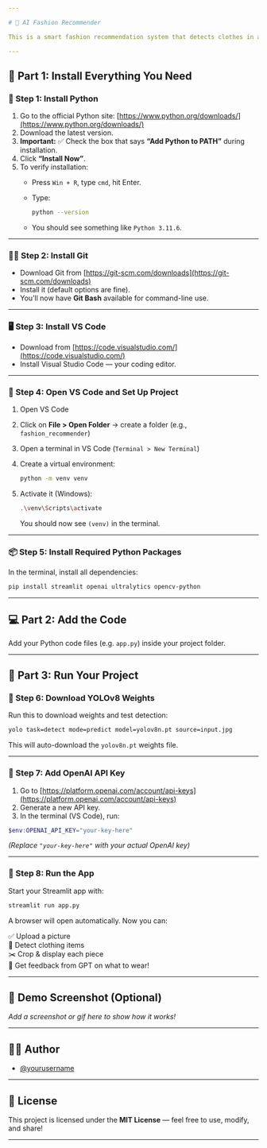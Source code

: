 ```yaml
---

# 👗 AI Fashion Recommender

This is a smart fashion recommendation system that detects clothes in an image using YOLOv8 and gives fashion advice powered by ChatGPT (OpenAI).

---
```


## 🧰 Part 1: Install Everything You Need

### 🐍 Step 1: Install Python

1. Go to the official Python site: [https://www.python.org/downloads/](https://www.python.org/downloads/)
2. Download the latest version.
3. **Important:** ✅ Check the box that says **“Add Python to PATH”** during installation.
4. Click **“Install Now”**.
5. To verify installation:
   - Press `Win + R`, type `cmd`, hit Enter.
   - Type:

     ```bash
     python --version
     ```

   - You should see something like `Python 3.11.6`.

---

### 🧑‍💻 Step 2: Install Git

- Download Git from [https://git-scm.com/downloads](https://git-scm.com/downloads)
- Install it (default options are fine).
- You’ll now have **Git Bash** available for command-line use.

---

### 🖥️ Step 3: Install VS Code

- Download from [https://code.visualstudio.com/](https://code.visualstudio.com/)
- Install Visual Studio Code — your coding editor.

---

### 📁 Step 4: Open VS Code and Set Up Project

1. Open VS Code
2. Click on **File > Open Folder** → create a folder (e.g., `fashion_recommender`)
3. Open a terminal in VS Code (`Terminal > New Terminal`)
4. Create a virtual environment:

   ```bash
   python -m venv venv
   ```

5. Activate it (Windows):

   ```bash
   .\venv\Scripts\activate
   ```

   You should now see `(venv)` in the terminal.

---

### 📦 Step 5: Install Required Python Packages

In the terminal, install all dependencies:

```bash
pip install streamlit openai ultralytics opencv-python
```

---

## 💻 Part 2: Add the Code

Add your Python code files (e.g. `app.py`) inside your project folder.

---

## 🚀 Part 3: Run Your Project

### 🎯 Step 6: Download YOLOv8 Weights

Run this to download weights and test detection:

```bash
yolo task=detect mode=predict model=yolov8n.pt source=input.jpg
```

This will auto-download the `yolov8n.pt` weights file.

---

### 🔑 Step 7: Add OpenAI API Key

1. Go to [https://platform.openai.com/account/api-keys](https://platform.openai.com/account/api-keys)
2. Generate a new API key.
3. In the terminal (VS Code), run:

```powershell
$env:OPENAI_API_KEY="your-key-here"
```

*(Replace `"your-key-here"` with your actual OpenAI key)*

---

### 🧠 Step 8: Run the App

Start your Streamlit app with:

```bash
streamlit run app.py
```

A browser will open automatically. Now you can:

✅ Upload a picture  
👕 Detect clothing items  
✂️ Crop & display each piece  
💬 Get feedback from GPT on what to wear!

---

## 📸 Demo Screenshot (Optional)

_Add a screenshot or gif here to show how it works!_

---

## 🧑‍💻 Author

- [@yourusername](https://github.com/yourusername)

---

## 📄 License

This project is licensed under the **MIT License** — feel free to use, modify, and share!

---

